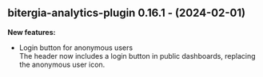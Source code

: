 ## bitergia-analytics-plugin 0.16.1 - (2024-02-01)

**New features:**

 * Login button for anonymous users\
   The header now includes a login button in public dashboards, replacing
   the anonymous user icon.

